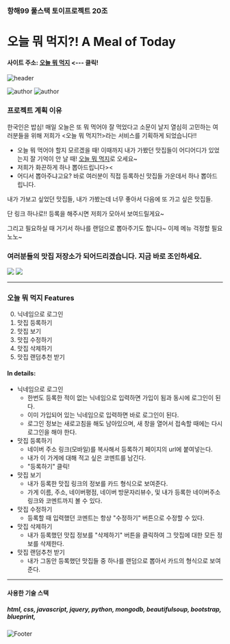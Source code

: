 ### 항해99 풀스택 토이프로젝트 20조

# 오늘 뭐 먹지?! A Meal of Today
#### 사이트 주소: <a href="http://43.200.1.210/">오늘 뭐 먹지</a> <--- 클릭!
![header](https://capsule-render.vercel.app/api?type=wave&color=auto&height=300&section=header&text=%20A%20Meal%20of%20Today&fontSize=90)

<div align=left>

![author](https://img.shields.io/badge/author-jooyeongmee-ff69b4.svg?style=flat-square)
![author](https://img.shields.io/badge/author-MyungAe-ff69b4.svg?style=flat-square)

</div>

### 프로젝트 계획 이유
한국인은 밥심! 매일 오늘은 또 뭐 먹어야 잘 먹었다고 소문이 날지 열심히 고민하는 여러분들을 위해 저희가 <오늘 뭐 먹지?!>라는 서비스를 기획하게 되었습니다!!

* 오늘 뭐 먹어야 할지 모르겠을 때! 이때까지 내가 가봤던 맛집들이 어디어디가 있었는지 잘 기억이 안 날 때!  <a href="http://43.200.1.210/">오늘 뭐 먹지</a>로 오세요~
* 저희가 화끈하게 하나 뽑아드립니다><
* 어디서 뽑아주냐고요? 바로 여러분이 직접 등록하신 맛집들 가운데서 하나 뽑아드립니다.
<p></p>

내가 가보고 싶었던 맛집들, 내가 가봤는데 너무 좋아서 다음에 또 가고 싶은 맛집들.

단 링크 하나로!! 등록을 해주시면 저희가 모아서 보여드릴게요~

그리고 필요하실 때 거기서 하나를 랜덤으로 뽑아주기도 합니다~ 이제 메뉴 걱정할 필요 노노~

### 여러분들의 맛집 저장소가 되어드리겠습니다. 지금 바로 조인하세요.

![](https://user-images.githubusercontent.com/78721036/217855043-b1dfad42-b184-4941-909b-c84d9669e896.gif)
![](https://github.com/A-Meal-of-Today/demo/a-meal-of-today_demo.gif)

-----
### 오늘 뭐 먹지 Features
0. 닉네임으로 로그인
1. 맛집 등록하기
2. 맛집 보기
3. 맛집 수정하기
4. 맛집 삭제하기
5. 맛집 랜덤추천 받기

#### In details:
* 닉네임으로 로그인
  * 한번도 등록한 적이 없는 닉네임으로 입력하면 가입이 됨과 동시에 로그인이 된다.
  * 이미 가입되어 있는 닉네임으로 입력하면 바로 로그인이 된다.
  * 로그인 정보는 새로고침을 해도 남아있으며, 새 창을 열어서 접속할 때에는 다시 로그인을 해야 한다.
* 맛집 등록하기
  * 네이버 주소 링크(모바일)를 복사해서 등록하기 페이지의 url에 붙여넣는다.
  * 내가 이 가게에 대해 적고 싶은 코멘트를 남긴다.
  * "등록하기" 클릭!
* 맛집 보기
  * 내가 등록한 맛집 링크의 정보를 카드 형식으로 보여준다.
  * 가게 이름, 주소, 네이버평점, 네이버 방문자리뷰수, 및 내가 등록한 네이버주소 링크와 코멘트까지 볼 수 있다.
* 맛집 수정하기
  * 등록할 때 입력했던 코멘트는 항상 "수정하기" 버튼으로 수정할 수 있다.
* 맛집 삭제하기
  * 내가 등록했던 맛집 정보를 "삭제하기" 버튼을 클릭하여 그 맛집에 대한 모든 정보를 삭제한다.
* 맛집 랜덤추천 받기
  * 내가 그동안 등록했던 맛집들 중 하나를 랜덤으로 뽑아서 카드의 형식으로 보여준다.

-----
#### 사용한 기술 스택
##### html, css, javascript, jquery, python, mongodb, beautifulsoup, bootstrap, blueprint, 

![Footer](https://capsule-render.vercel.app/api?type=wave&color=auto&height=200&section=footer)
